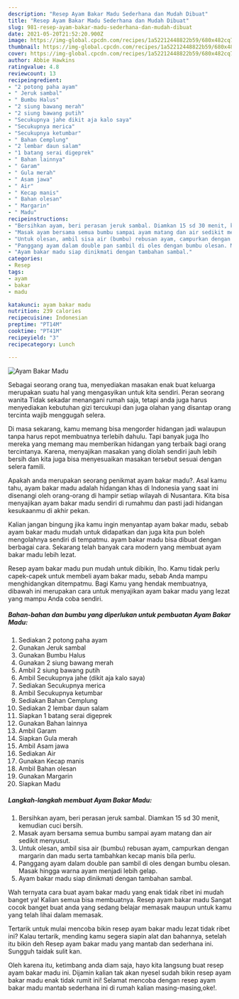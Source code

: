 ```yaml
---
description: "Resep Ayam Bakar Madu Sederhana dan Mudah Dibuat"
title: "Resep Ayam Bakar Madu Sederhana dan Mudah Dibuat"
slug: 981-resep-ayam-bakar-madu-sederhana-dan-mudah-dibuat
date: 2021-05-20T21:52:20.900Z
image: https://img-global.cpcdn.com/recipes/1a52212448822b59/680x482cq70/ayam-bakar-madu-foto-resep-utama.jpg
thumbnail: https://img-global.cpcdn.com/recipes/1a52212448822b59/680x482cq70/ayam-bakar-madu-foto-resep-utama.jpg
cover: https://img-global.cpcdn.com/recipes/1a52212448822b59/680x482cq70/ayam-bakar-madu-foto-resep-utama.jpg
author: Abbie Hawkins
ratingvalue: 4.8
reviewcount: 13
recipeingredient:
- "2 potong paha ayam"
- " Jeruk sambal"
- " Bumbu Halus"
- "2 siung bawang merah"
- "2 siung bawang putih"
- "Secukupnya jahe dikit aja kalo saya"
- "Secukupnya merica"
- "Secukupnya ketumbar"
- " Bahan Cemplung"
- "2 lembar daun salam"
- "1 batang serai digeprek"
- " Bahan lainnya"
- " Garam"
- " Gula merah"
- " Asam jawa"
- " Air"
- " Kecap manis"
- " Bahan olesan"
- " Margarin"
- " Madu"
recipeinstructions:
- "Bersihkan ayam, beri perasan jeruk sambal. Diamkan 15 sd 30 menit, kemudian cuci bersih."
- "Masak ayam bersama semua bumbu sampai ayam matang dan air sedikit menyusut."
- "Untuk olesan, ambil sisa air (bumbu) rebusan ayam, campurkan dengan margarin dan madu serta tambahkan kecap manis bila perlu."
- "Panggang ayam dalam double pan sambil di oles dengan bumbu olesan. Masak hingga warna ayam menjadi lebih gelap."
- "Ayam bakar madu siap dinikmati dengan tambahan sambal."
categories:
- Resep
tags:
- ayam
- bakar
- madu

katakunci: ayam bakar madu 
nutrition: 239 calories
recipecuisine: Indonesian
preptime: "PT14M"
cooktime: "PT41M"
recipeyield: "3"
recipecategory: Lunch

---
```



![Ayam Bakar Madu](https://img-global.cpcdn.com/recipes/1a52212448822b59/680x482cq70/ayam-bakar-madu-foto-resep-utama.jpg)

Sebagai seorang orang tua, menyediakan masakan enak buat keluarga merupakan suatu hal yang mengasyikan untuk kita sendiri. Peran seorang  wanita Tidak sekadar menangani rumah saja, tetapi anda juga harus menyediakan kebutuhan gizi tercukupi dan juga olahan yang disantap orang tercinta wajib menggugah selera.

Di masa  sekarang, kamu memang bisa mengorder hidangan jadi walaupun tanpa harus repot membuatnya terlebih dahulu. Tapi banyak juga lho mereka yang memang mau memberikan hidangan yang terbaik bagi orang tercintanya. Karena, menyajikan masakan yang diolah sendiri jauh lebih bersih dan kita juga bisa menyesuaikan masakan tersebut sesuai dengan selera famili. 



Apakah anda merupakan seorang penikmat ayam bakar madu?. Asal kamu tahu, ayam bakar madu adalah hidangan khas di Indonesia yang saat ini disenangi oleh orang-orang di hampir setiap wilayah di Nusantara. Kita bisa menyajikan ayam bakar madu sendiri di rumahmu dan pasti jadi hidangan kesukaanmu di akhir pekan.

Kalian jangan bingung jika kamu ingin menyantap ayam bakar madu, sebab ayam bakar madu mudah untuk didapatkan dan juga kita pun boleh mengolahnya sendiri di tempatmu. ayam bakar madu bisa dibuat dengan berbagai cara. Sekarang telah banyak cara modern yang membuat ayam bakar madu lebih lezat.

Resep ayam bakar madu pun mudah untuk dibikin, lho. Kamu tidak perlu capek-capek untuk membeli ayam bakar madu, sebab Anda mampu menghidangkan ditempatmu. Bagi Kamu yang hendak membuatnya, dibawah ini merupakan cara untuk menyajikan ayam bakar madu yang lezat yang mampu Anda coba sendiri.

<!--inarticleads1-->

##### Bahan-bahan dan bumbu yang diperlukan untuk pembuatan Ayam Bakar Madu:

1. Sediakan 2 potong paha ayam
1. Gunakan  Jeruk sambal
1. Gunakan  Bumbu Halus
1. Gunakan 2 siung bawang merah
1. Ambil 2 siung bawang putih
1. Ambil Secukupnya jahe (dikit aja kalo saya)
1. Sediakan Secukupnya merica
1. Ambil Secukupnya ketumbar
1. Sediakan  Bahan Cemplung
1. Sediakan 2 lembar daun salam
1. Siapkan 1 batang serai digeprek
1. Gunakan  Bahan lainnya
1. Ambil  Garam
1. Siapkan  Gula merah
1. Ambil  Asam jawa
1. Sediakan  Air
1. Gunakan  Kecap manis
1. Ambil  Bahan olesan
1. Gunakan  Margarin
1. Siapkan  Madu




<!--inarticleads2-->

##### Langkah-langkah membuat Ayam Bakar Madu:

1. Bersihkan ayam, beri perasan jeruk sambal. Diamkan 15 sd 30 menit, kemudian cuci bersih.
1. Masak ayam bersama semua bumbu sampai ayam matang dan air sedikit menyusut.
1. Untuk olesan, ambil sisa air (bumbu) rebusan ayam, campurkan dengan margarin dan madu serta tambahkan kecap manis bila perlu.
1. Panggang ayam dalam double pan sambil di oles dengan bumbu olesan. Masak hingga warna ayam menjadi lebih gelap.
1. Ayam bakar madu siap dinikmati dengan tambahan sambal.




Wah ternyata cara buat ayam bakar madu yang enak tidak ribet ini mudah banget ya! Kalian semua bisa membuatnya. Resep ayam bakar madu Sangat cocok banget buat anda yang sedang belajar memasak maupun untuk kamu yang telah lihai dalam memasak.

Tertarik untuk mulai mencoba bikin resep ayam bakar madu lezat tidak ribet ini? Kalau tertarik, mending kamu segera siapin alat dan bahannya, setelah itu bikin deh Resep ayam bakar madu yang mantab dan sederhana ini. Sungguh taidak sulit kan. 

Oleh karena itu, ketimbang anda diam saja, hayo kita langsung buat resep ayam bakar madu ini. Dijamin kalian tak akan nyesel sudah bikin resep ayam bakar madu enak tidak rumit ini! Selamat mencoba dengan resep ayam bakar madu mantab sederhana ini di rumah kalian masing-masing,oke!.

